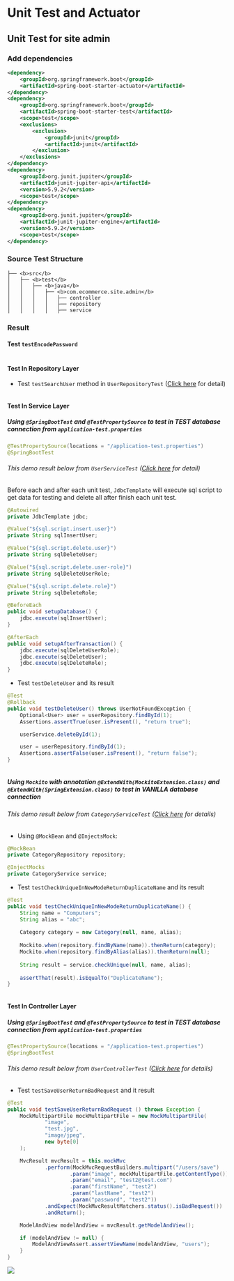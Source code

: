 # Unit Test and Actuator
## Unit Test for site admin
### Add dependencies
```xml
<dependency>
    <groupId>org.springframework.boot</groupId>
    <artifactId>spring-boot-starter-actuator</artifactId>
</dependency>
<dependency>
    <groupId>org.springframework.boot</groupId>
    <artifactId>spring-boot-starter-test</artifactId>
    <scope>test</scope>
    <exclusions>
        <exclusion>
            <groupId>junit</groupId>
            <artifactId>junit</artifactId>
        </exclusion>
    </exclusions>
</dependency>
<dependency>
    <groupId>org.junit.jupiter</groupId>
    <artifactId>junit-jupiter-api</artifactId>
    <version>5.9.2</version>
    <scope>test</scope>
</dependency>
<dependency>
    <groupId>org.junit.jupiter</groupId>
    <artifactId>junit-jupiter-engine</artifactId>
    <version>5.9.2</version>
    <scope>test</scope>
</dependency>
```

### Source Test Structure
```
├── <b>src</b>
│   ├── <b>test</b>
│   │   ├── <b>java</b>
│   │   │   ├── <b>com.ecommerce.site.admin</b>
│   │   │   │   ├── controller
│   │   │   │   ├── repository
│   │   │   │   ├── service
```

### Result
#### Test `testEncodePassword`
<img src="../result/test-encode-password.png" alt="">

#### Test In Repository Layer
* Test `testSearchUser` method in `UserRepositoryTest` 
(<a href="src/test/java/com/ecommerce/site/admin/repository/UserRepositoryTest.java">Click here</a> for detail)
<img src="../result/test-search-user.png" alt="">

#### Test In Service Layer
##### Using `@SpringBootTest` and `@TestPropertySource` to test in TEST database connection from `application-test.properties`
```java
@TestPropertySource(locations = "/application-test.properties")
@SpringBootTest
```
###### This demo result below from `UserServiceTest` (<a href="src/test/java/com/ecommerce/site/admin/service/UserServiceTest.java">Click here</a> for detail)
Before each and after each unit test, `JdbcTemplate` will execute sql script to get data for testing 
and delete all after finish each unit test.
```java
@Autowired
private JdbcTemplate jdbc;

@Value("${sql.script.insert.user}")
private String sqlInsertUser;

@Value("${sql.script.delete.user}")
private String sqlDeleteUser;

@Value("${sql.script.delete.user-role}")
private String sqlDeleteUserRole;

@Value("${sql.script.delete.role}")
private String sqlDeleteRole;

@BeforeEach
public void setupDatabase() {
    jdbc.execute(sqlInsertUser);
}

@AfterEach
public void setupAfterTransaction() {
    jdbc.execute(sqlDeleteUserRole);
    jdbc.execute(sqlDeleteUser);
    jdbc.execute(sqlDeleteRole);
}
```

* Test `testDeleteUser` and its result
```java
@Test
@Rollback
public void testDeleteUser() throws UserNotFoundException {
    Optional<User> user = userRepository.findById(1);
    Assertions.assertTrue(user.isPresent(), "return true");

    userService.deleteById(1);

    user = userRepository.findById(1);
    Assertions.assertFalse(user.isPresent(), "return false");
}
```

<img src="../result/test-delete-user.png" alt="">

##### Using `Mockito` with annotation `@ExtendWith(MockitoExtension.class)` and `@ExtendWith(SpringExtension.class)` to test in VANILLA database connection
###### This demo result below from `CategoryServiceTest` (<a href="src/test/java/com/ecommerce/site/admin/service/CategoryServiceTest.java">Click here</a> for details)
* Using `@MockBean` and `@InjectsMock`:
```java
@MockBean
private CategoryRepository repository;

@InjectMocks
private CategoryService service;
```

* Test `testCheckUniqueInNewModeReturnDuplicateName` and its result
```java
@Test
public void testCheckUniqueInNewModeReturnDuplicateName() {
    String name = "Computers";
    String alias = "abc";
    
    Category category = new Category(null, name, alias);
    
    Mockito.when(repository.findByName(name)).thenReturn(category);
    Mockito.when(repository.findByAlias(alias)).thenReturn(null);
    
    String result = service.checkUnique(null, name, alias);
    
    assertThat(result).isEqualTo("DuplicateName");
}
```
<img src="../result/test-check-category-unique.png" alt="">

#### Test In Controller Layer
##### Using `@SpringBootTest` and `@TestPropertySource` to test in TEST database connection from `application-test.properties`
```java
@TestPropertySource(locations = "/application-test.properties")
@SpringBootTest
```
###### This demo result below from `UserControllerTest` (<a href="src/test/java/com/ecommerce/site/admin/controller/UserControllerTest.java">Click here</a> for details)
* Test `testSaveUserReturnBadRequest` and it result
```java
@Test
public void testSaveUserReturnBadRequest () throws Exception {
    MockMultipartFile mockMultipartFile = new MockMultipartFile(
            "image",
            "test.jpg",
            "image/jpeg",
            new byte[0]
    );

    MvcResult mvcResult = this.mockMvc
            .perform(MockMvcRequestBuilders.multipart("/users/save")
                    .param("image", mockMultipartFile.getContentType())
                    .param("email", "test2@test.com")
                    .param("firstName", "test2")
                    .param("lastName", "test2")
                    .param("password", "test2"))
            .andExpect(MockMvcResultMatchers.status().isBadRequest())
            .andReturn();

    ModelAndView modelAndView = mvcResult.getModelAndView();

    if (modelAndView != null) {
        ModelAndViewAssert.assertViewName(modelAndView, "users");
    }
}
```
<img src="../result">